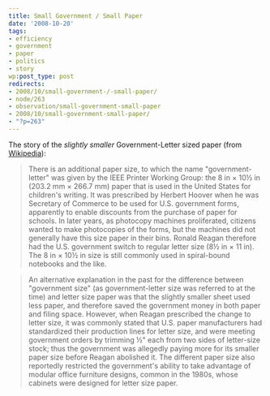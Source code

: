 ```yaml
---
title: Small Government / Small Paper
date: '2008-10-20'
tags:
- efficiency
- government
- paper
- politics
- story
wp:post_type: post
redirects:
- 2008/10/small-government-/-small-paper/
- node/263
- observation/small-government-small-paper
- 2008/10/small-government-small-paper/
- "?p=263"
---
```


The story of the _slightly smaller_ Government-Letter sized paper (from [Wikipedia](http://en.wikipedia.org/wiki/Paper_size#North_American_paper_sizes)):

>

> There is an additional paper size, to which the name "government-letter" was given by the IEEE Printer Working Group: the 8 in × 10½ in (203.2 mm × 266.7 mm) paper that is used in the United States for children's writing. It was prescribed by Herbert Hoover when he was Secretary of Commerce to be used for U.S. government forms, apparently to enable discounts from the purchase of paper for schools. In later years, as photocopy machines proliferated, citizens wanted to make photocopies of the forms, but the machines did not generally have this size paper in their bins. Ronald Reagan therefore had the U.S. government switch to regular letter size (8½ in × 11 in). The 8 in × 10½ in size is still commonly used in spiral-bound notebooks and the like.

>

> An alternative explanation in the past for the difference between "government size" (as government-letter size was referred to at the time) and letter size paper was that the slightly smaller sheet used less paper, and therefore saved the government money in both paper and filing space. However, when Reagan prescribed the change to letter size, it was commonly stated that U.S. paper manufacturers had standardized their production lines for letter size, and were meeting government orders by trimming ½" each from two sides of letter-size stock; thus the government was allegedly paying more for its smaller paper size before Reagan abolished it. The different paper size also reportedly restricted the government's ability to take advantage of modular office furniture designs, common in the 1980s, whose cabinets were designed for letter size paper.

>
